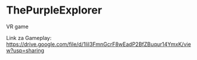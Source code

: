 # ThePurpleExplorer
VR game

Link za Gameplay:
https://drive.google.com/file/d/1Iil3FmnGcrF8wEadP2BfZBuqur14YmxK/view?usp=sharing